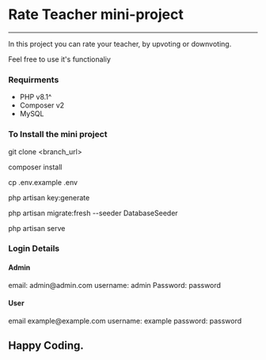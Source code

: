 # Rate Teacher mini-project

<hr>

In this project you can rate your teacher, by upvoting or downvoting. 

Feel free to use it's functionaliy 

<h3>Requirments</h3>
<ul>
    <li>PHP v8.1^</li>
    <li>Composer v2</li>
    <li>MySQL</li>
</ul>
<h3>To Install the mini project</h3>

git clone <branch_url>

composer install 

cp .env.example .env

php artisan key:generate 

php artisan migrate:fresh --seeder DatabaseSeeder

php artisan serve


<h3>Login Details</h3>
<h4>Admin</h4>
email: admin@admin.com
username: admin
Password: password

<h4>User</h4>
email example@example.com
username: example
password: password

<h2>Happy Coding.</h2>
    
